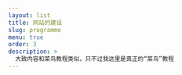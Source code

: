 ```yaml
---
layout: list
title: 网站的建设
slug: programme
menu: true
order: 3
description: >
  大致内容和菜鸟教程类似，只不过我这里是真正的“菜鸟”教程
---
```

